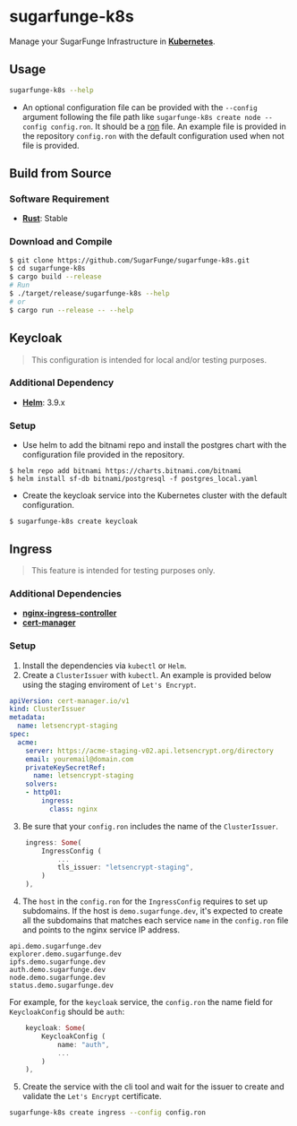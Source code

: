 # sugarfunge-k8s

Manage your SugarFunge Infrastructure in **[Kubernetes](https://kubernetes.io)**.

## Usage

```bash
sugarfunge-k8s --help
```

* An optional configuration file can be provided with the `--config` argument following the file path like `sugarfunge-k8s create node --config config.ron`. It should be a [ron](https://github.com/ron-rs/ron) file. An example file is provided in the repository `config.ron` with the default configuration used when not file is provided.

## Build from Source

### Software Requirement

* **[Rust](https://rustup.rs)**: Stable

### Download and Compile

```bash
$ git clone https://github.com/SugarFunge/sugarfunge-k8s.git
$ cd sugarfunge-k8s
$ cargo build --release
# Run
$ ./target/release/sugarfunge-k8s --help
# or
$ cargo run --release -- --help
```

## Keycloak

> This configuration is intended for local and/or testing purposes.

### Additional Dependency
* **[Helm](https://helm.sh/docs/intro/install)**: 3.9.x

### Setup

* Use helm to add the bitnami repo and install the postgres chart with the configuration file provided in the repository.
```
$ helm repo add bitnami https://charts.bitnami.com/bitnami
$ helm install sf-db bitnami/postgresql -f postgres_local.yaml
```

* Create the keycloak service into the Kubernetes cluster with the default configuration.
```
$ sugarfunge-k8s create keycloak
```

## Ingress

> This feature is intended for testing purposes only.

### Additional Dependencies

* **[nginx-ingress-controller](https://kubernetes.github.io/ingress-nginx/deploy)**
* **[cert-manager](https://cert-manager.io/docs/installation)**

### Setup

1. Install the dependencies via `kubectl` or `Helm`.
2. Create a `ClusterIssuer` with `kubectl`. An example is provided below using the staging enviroment of `Let's Encrypt`.
```yaml
apiVersion: cert-manager.io/v1
kind: ClusterIssuer
metadata:
  name: letsencrypt-staging
spec:
  acme:
    server: https://acme-staging-v02.api.letsencrypt.org/directory
    email: youremail@domain.com
    privateKeySecretRef:
      name: letsencrypt-staging
    solvers:
    - http01:
        ingress:
          class: nginx
```

3. Be sure that your `config.ron` includes the name of the `ClusterIssuer`.
```rust
    ingress: Some(
        IngressConfig (
            ...
            tls_issuer: "letsencrypt-staging",
        )
    ),
```

4. The `host` in the `config.ron` for the `IngressConfig` requires to set up subdomains. If the host is `demo.sugarfunge.dev`, it's expected to create all the subdomains that matches each service `name` in the `config.ron` file and points to the nginx service IP address.

```
api.demo.sugarfunge.dev
explorer.demo.sugarfunge.dev
ipfs.demo.sugarfunge.dev
auth.demo.sugarfunge.dev
node.demo.sugarfunge.dev
status.demo.sugarfunge.dev
```

For example, for the `keycloak` service, the `config.ron` the name field for `KeycloakConfig` should be `auth`:
```rust
    keycloak: Some(
        KeycloakConfig (
            name: "auth",
            ...
        )
    ),
```

5. Create the service with the cli tool and wait for the issuer to create and validate the `Let's Encrypt` certificate.
```bash
sugarfunge-k8s create ingress --config config.ron
```
